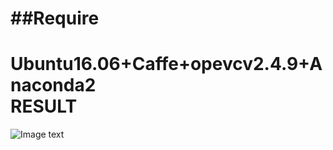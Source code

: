 ##Require<br>
=
Ubuntu16.06+Caffe+opevcv2.4.9+Anaconda2<br>
RESULT<br>
=
![Image text](https://github.com/lhzhong/kth_action_recognition/blob/master/resut/KTH(AlexNet).png)
